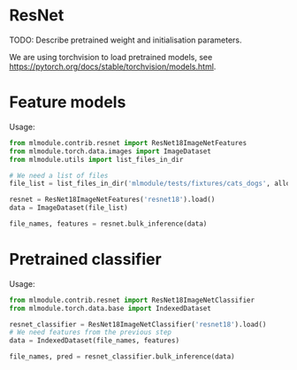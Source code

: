 # ResNet


TODO: Describe pretrained weight and initialisation parameters.

We are using torchvision to load pretrained models, see https://pytorch.org/docs/stable/torchvision/models.html.

# Feature models

Usage:

```python
from mlmodule.contrib.resnet import ResNet18ImageNetFeatures
from mlmodule.torch.data.images import ImageDataset
from mlmodule.utils import list_files_in_dir

# We need a list of files
file_list = list_files_in_dir('mlmodule/tests/fixtures/cats_dogs', allowed_extensions='jpg')

resnet = ResNet18ImageNetFeatures('resnet18').load()
data = ImageDataset(file_list)

file_names, features = resnet.bulk_inference(data)
```

# Pretrained classifier

Usage:

```python
from mlmodule.contrib.resnet import ResNet18ImageNetClassifier
from mlmodule.torch.data.base import IndexedDataset

resnet_classifier = ResNet18ImageNetClassifier('resnet18').load()
# We need features from the previous step
data = IndexedDataset(file_names, features)

file_names, pred = resnet_classifier.bulk_inference(data)
```

